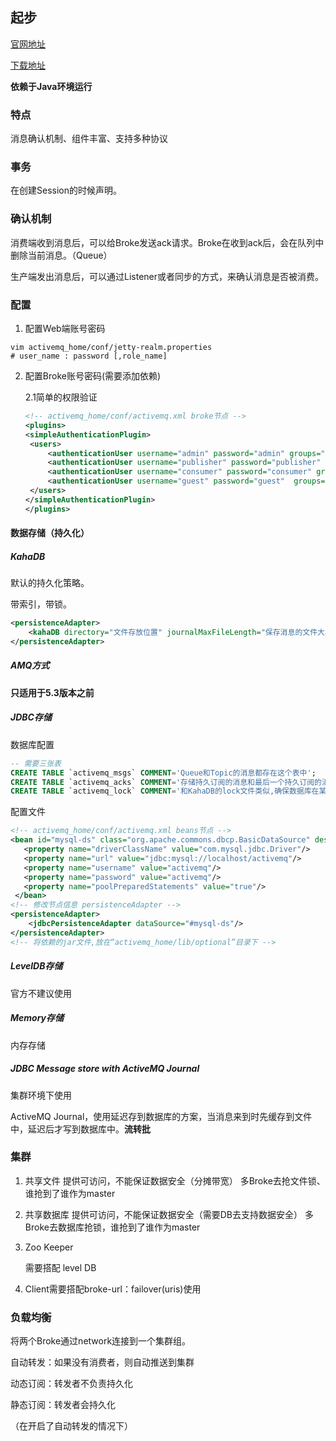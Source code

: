 ## 起步

[官网地址](http://activemq.apache.org/)

[下载地址](http://activemq.apache.org/components/classic/download/)

**依赖于Java环境运行**

### 特点

消息确认机制、组件丰富、支持多种协议

### 事务

在创建Session的时候声明。

### 确认机制

消费端收到消息后，可以给Broke发送ack请求。Broke在收到ack后，会在队列中删除当前消息。（Queue）

生产端发出消息后，可以通过Listener或者同步的方式，来确认消息是否被消费。



### 配置

1. 配置Web端账号密码

```properties
vim activemq_home/conf/jetty-realm.properties
# user_name : password [,role_name]
```

2. 配置Broke账号密码(需要添加依赖)

   2.1简单的权限验证

   ```xml
   <!-- activemq_home/conf/activemq.xml broke节点 -->
   <plugins>
   <simpleAuthenticationPlugin>
   	<users>
   		<authenticationUser username="admin" password="admin" groups="admins,publishers,consumers"/>
   		<authenticationUser username="publisher" password="publisher" groups="publishers,consumers"/>
   		<authenticationUser username="consumer" password="consumer" groups="consumers"/>
   		<authenticationUser username="guest" password="guest"  groups="guests"/>
   	</users>
   </simpleAuthenticationPlugin>
   </plugins> 
   ```

#### 数据存储（持久化）

##### KahaDB

默认的持久化策略。

带索引，带锁。

```xml
<persistenceAdapter>
	<kahaDB directory="文件存放位置" journalMaxFileLength="保存消息的文件大小"/>
</persistenceAdapter>
```

##### AMQ方式

**只适用于5.3版本之前**

##### JDBC存储

数据库配置

```sql
-- 需要三张表
CREATE TABLE `activemq_msgs` COMMENT='Queue和Topic的消息都存在这个表中';
CREATE TABLE `activemq_acks` COMMENT='存储持久订阅的消息和最后一个持久订阅的消息';
CREATE TABLE `activemq_lock` COMMENT='和KahaDB的lock文件类似,确保数据库在某一时刻只有一个Broker在访问';
```

配置文件

```xml
<!-- activemq_home/conf/activemq.xml beans节点 -->
<bean id="mysql-ds" class="org.apache.commons.dbcp.BasicDataSource" destroy-method="close">
   <property name="driverClassName" value="com.mysql.jdbc.Driver"/>
   <property name="url" value="jdbc:mysql://localhost/activemq"/>
   <property name="username" value="activemq"/>
   <property name="password" value="activemq"/>
   <property name="poolPreparedStatements" value="true"/>
 </bean>
<!-- 修改节点信息 persistenceAdapter -->
<persistenceAdapter>
	<jdbcPersistenceAdapter dataSource="#mysql-ds"/>
</persistenceAdapter>
<!-- 将依赖的jar文件,放在“activemq_home/lib/optional”目录下 -->
```


##### LevelDB存储

官方不建议使用

##### Memory存储

内存存储

##### JDBC Message store with ActiveMQ Journal

集群环境下使用

ActiveMQ Journal，使用延迟存到数据库的方案，当消息来到时先缓存到文件中，延迟后才写到数据库中。**流转批**

### 集群

1. 共享文件
   提供可访问，不能保证数据安全（分摊带宽）
   多Broke去抢文件锁、谁抢到了谁作为master

2. 共享数据库
   提供可访问，不能保证数据安全（需要DB去支持数据安全）
   多Broke去数据库抢锁，谁抢到了谁作为master

3. Zoo Keeper

   需要搭配 level DB

4. Client需要搭配broke-url：failover(uris)使用

### 负载均衡

将两个Broke通过network连接到一个集群组。

自动转发：如果没有消费者，则自动推送到集群

动态订阅：转发者不负责持久化

静态订阅：转发者会持久化

（在开启了自动转发的情况下）